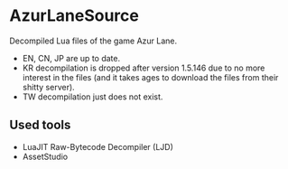 # AzurLaneSource
Decompiled Lua files of the game Azur Lane.

* EN, CN, JP are up to date.
* KR decompilation is dropped after version 1.5.146 due to no more interest in the files (and it takes ages to download the files from their shitty server).
* TW decompilation just does not exist.

## Used tools
* LuaJIT Raw-Bytecode Decompiler (LJD)
* AssetStudio
